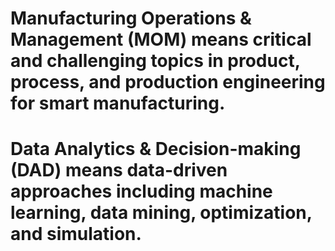 # Manufacturing Operations & Management (MOM) means critical and challenging topics in product, process, and production engineering for smart manufacturing. 

# Data Analytics & Decision-making (DAD) means data-driven approaches including machine learning, data mining, optimization, and simulation.  
